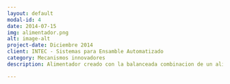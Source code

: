 ```yaml
---
layout: default
modal-id: 4
date: 2014-07-15
img: alimentador.png
alt: image-alt
project-date: Diciembre 2014
client: INTEC - Sistemas para Ensamble Automatizado
category: Mecanismos innovadores
description: Alimentador creado con la balanceada combinacion de un alimentador tipo vibratorio, y otro de tipo reciprocante, con la finalidad de poder seleccionar un item de un grupo de basura acumulada. En este <a href="https://www.youtube.com/watch?v=RrWNR5by-DQ&spfreload=10">video</a> se ve mas a fondo el desarrollo y explicación del proyecto. || Feeder created with a balanced combination of a vibratory feeder type , and a reciprocating type , in order to be able to select an item from a group of accumulated garbage. In this <a href="https://www.youtube.com/watch?v=RrWNR5by-DQ&spfreload=10">video</a> you can see the whole process and a little background.

---
```

